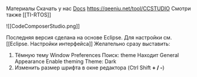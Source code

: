 Материалы
Скачать у нас
[Docs](https://software-dl.ti.com/ccs/esd/documents/users_guide/index.html)
https://qeeniu.net/tool/CCSTUDIO
Смотри также [[TI-RTOS]]

![[CodeComposerStudio.png]]

Последняя версия сделана на основе Eclipse. 
Для настройки см. [[Eclipse. Настройки интерфейса]]
Желательно сразу выставить:
1. Тёмную тему
				Window
					Preferences
						Поиск: theme
							Находит 
								General
								Appearance
									Enable theming
									Theme:
										Dark
3. Изменить размер шрифта в окне редактора (Ctrl Shift **+ / -**)
